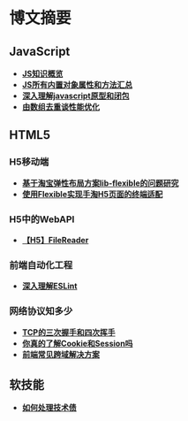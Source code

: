 # 博文摘要

## JavaScript

- **[JS知识概览](./JavaScript相关/JS知识概览)**
- **[JS所有内置对象属性和方法汇总](./JavaScript相关/JS所有内置对象属性和方法汇总)**
- **[深入理解javascript原型和闭包](./JavaScript相关/深入理解javascript原型和闭包)**
- **[由数组去重谈性能优化](./JavaScript相关/由数组去重谈性能优化)**

## HTML5

### H5移动端

- **[基于淘宝弹性布局方案lib-flexible的问题研究](./HTML5相关/H5移动端/基于淘宝弹性布局方案lib-flexible的问题研究)**
- **[使用Flexible实现手淘H5页面的终端适配](./HTML5相关/H5移动端/使用Flexible实现手淘H5页面的终端适配)**

### H5中的WebAPI

- **[【H5】FileReader](./HTML5相关/H5中的WebAPI/[H5]FileReader)**

### 前端自动化工程

- **[深入理解ESLint](./前端自动化/深入理解ESLint)**

### 网络协议知多少

- **[TCP的三次握手和四次挥手](./网络相关/TCP的三次握手和四次挥手)**
- **[你真的了解Cookie和Session吗](./网络相关/你真的了解Cookie和Session吗)**
- **[前端常见跨域解决方案](./网络相关/前端常见跨域解决方案)**

## 软技能

- **[如何处理技术债](./软技能/如何处理技术债)**